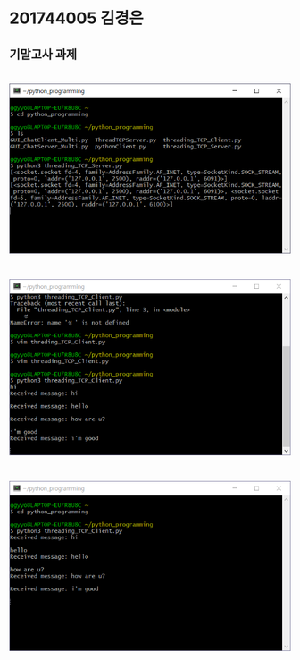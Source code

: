 # 201744005 김경은
## 기말고사 과제

# <img width="" height="" src="./server.PNG"></img>
# <img width="" height="" src="./client1.PNG"></img>
# <img width="" height="" src="./client2.PNG"></img>
